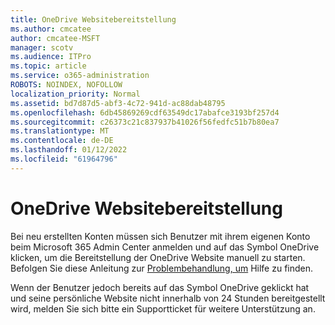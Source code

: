 ```yaml
---
title: OneDrive Websitebereitstellung
ms.author: cmcatee
author: cmcatee-MSFT
manager: scotv
ms.audience: ITPro
ms.topic: article
ms.service: o365-administration
ROBOTS: NOINDEX, NOFOLLOW
localization_priority: Normal
ms.assetid: bd7d87d5-abf3-4c72-941d-ac88dab48795
ms.openlocfilehash: 6db45869269cdf63549dc17abafce3193bf257d4
ms.sourcegitcommit: c26373c21c837937b41026f56fedfc51b7b80ea7
ms.translationtype: MT
ms.contentlocale: de-DE
ms.lasthandoff: 01/12/2022
ms.locfileid: "61964796"
---
```

# <a name="onedrive-site-provisioning"></a>OneDrive Websitebereitstellung

Bei neu erstellten Konten müssen sich Benutzer mit ihrem eigenen Konto beim Microsoft 365 Admin Center anmelden und auf das Symbol OneDrive klicken, um die Bereitstellung der OneDrive Website manuell zu starten.
Befolgen Sie diese Anleitung zur [Problembehandlung, um](https://docs.microsoft.com/sharepoint/support/sites/troubleshooting-guide-for-sites-stopped-at-provisioning) Hilfe zu finden.

Wenn der Benutzer jedoch bereits auf das Symbol OneDrive geklickt hat und seine persönliche Website nicht innerhalb von 24 Stunden bereitgestellt wird, melden Sie sich bitte ein Supportticket für weitere Unterstützung an.

